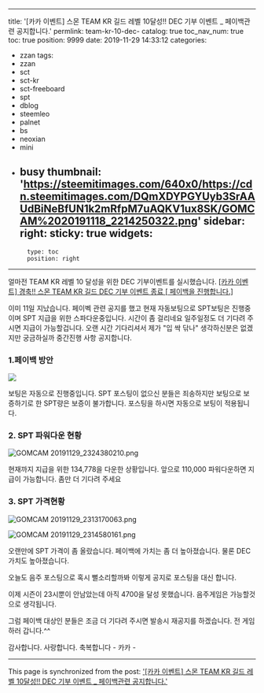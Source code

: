 
---
title: '[카카 이벤트] 스몬 TEAM KR 길드 레벨  10달성!! DEC 기부 이벤트 _ 페이백관련 공지합니다.'
permlink: team-kr-10-dec-
catalog: true
toc_nav_num: true
toc: true
position: 9999
date: 2019-11-29 14:33:12
categories:
- zzan
tags:
- zzan
- sct
- sct-kr
- sct-freeboard
- spt
- dblog
- steemleo
- palnet
- bs
- neoxian
- mini
- busy
thumbnail: 'https://steemitimages.com/640x0/https://cdn.steemitimages.com/DQmXDYPGYUyb3SrAAUdBiNeBfUN1k2mRfpM7uAQKV1ux8SK/GOMCAM%2020191118_2214250322.png'
sidebar:
    right:
        sticky: true
widgets:
    -
        type: toc
        position: right
---


얼마전 TEAM KR 레벨 10 달성을 위한 
DEC 기부이벤트를 실시했습니다. 
[[카카 이벤트] 경축!! 스몬 TEAM KR 길드 DEC 기부 이벤트 종료 [ 페이백을 진행합니다.]](https://www.steemzzang.com/sct/@kibumh/team-kr-dec)


이미 11일 지났습니다.  페이벡 관련 공지를 
했고 현재 자동보팅으로 SPT보팅은 진행중이며
SPT 지급을 위한 스파다운중입니다. 
시간이 좀 걸리네요 일주일정도 더 기다려 주시면
지급이 가능할겁니다. 
오랜 시간 기다리셔서 제가 "입 싹 닦나" 생각하신분은 
없겠지만 궁금하실까 중간진행 사항 공지합니다.

### 1.페이백 방안 
![](https://steemitimages.com/640x0/https://cdn.steemitimages.com/DQmXDYPGYUyb3SrAAUdBiNeBfUN1k2mRfpM7uAQKV1ux8SK/GOMCAM%2020191118_2214250322.png)

보팅은 자동으로 진행중입니다.
SPT 포스팅이 없으신 분들은 죄송하지만 
보팅으로 보증하기로 한 SPT량은 보증이 불가합니다.
포스팅을 하시면 자동으로 보팅이 적용됩니다.

### 2. SPT 파워다운 현황
![GOMCAM 20191129_2324380210.png](https://cdn.steemitimages.com/DQmb4A5zqup1mXGkxxuqaotXg6Re6NDdwHmxsnGHkZM15PU/GOMCAM%2020191129_2324380210.png)

현재까지 지급을 위한 134,778을 다운한 상황입니다.
앞으로 110,000 파워다운하면 지급이 가능합니다. 
좀만 더 기다려 주세요

### 3. SPT 가격현황
![GOMCAM 20191129_2313170063.png](https://cdn.steemitimages.com/DQmWcXxbxRUbz2EfusXmiYSHcziM2W6Z46Xi3osLC1BZXbW/GOMCAM%2020191129_2313170063.png)

![GOMCAM 20191129_2314580161.png](https://cdn.steemitimages.com/DQmf5sMHrHLvaRbuNw591u5utdwqTrpegEydhmr3HvT2gin/GOMCAM%2020191129_2314580161.png)

오랜만에 SPT 가격이 좀 올랐습니다. 
페이백에 가치는 좀 더 높아졌습니다.
물론 DEC 가치도 높아졌습니다. 

오늘도 음주 포스팅으로 혹시 뻘소리할까봐 
이렇게 공지로 포스팅을 대신 합니다.

이제 시즌이 23시뿐이 안남았는데 아직 4700을 달성
못했습니다.  음주게임은 가능할것으로 생각됩니다. 

그럼 페이백 대상인 분들은 조금 더 기다려 주시면
발송시 재공지를 하겠습니다.  전 게임하러 갑니다.^^

감사합니다. 사랑합니다. 축복합니다 -  카카 -

- - -

This page is synchronized from the post: ['[카카 이벤트] 스몬 TEAM KR 길드 레벨  10달성!! DEC 기부 이벤트 _ 페이백관련 공지합니다.'](https://steemit.com/@kibumh/team-kr-10-dec-)
